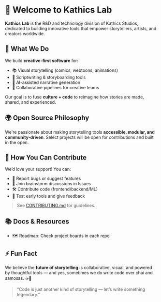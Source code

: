 # 👋 Welcome to Kathics Lab

**Kathics Lab** is the R&D and technology division of Kathics Studios, dedicated to building innovative tools that empower storytellers, artists, and creators worldwide.

## 🧠 What We Do

We build **creative-first software** for:
- 📚 Visual storytelling (comics, webtoons, animations)
- 🧰 Scriptwriting & storyboarding tools
- 🤖 AI-assisted narrative generation
- 🚀 Collaborative pipelines for creative teams

Our goal is to fuse **culture + code** to reimagine how stories are made, shared, and experienced.

## 🌍 Open Source Philosophy

We're passionate about making storytelling tools **accessible, modular, and community-driven**. Select projects will be open for contributions and built in the open.

## 🤝 How You Can Contribute

We’d love your support! You can:
- 🐛 Report bugs or suggest features
- 🧠 Join brainstorm discussions in Issues
- 🛠️ Contribute code (frontend/backend/ML)
- 🧪 Test early tools and give feedback

> See [CONTRIBUTING.md](./CONTRIBUTING.md) for guidelines.

## 📚 Docs & Resources

- 🗺️ Roadmap: Check project boards in each repo

## ⚡ Fun Fact

We believe the **future of storytelling** is collaborative, visual, and powered by thoughtful tools — and yes, sometimes we do write code over chai and samosas. ☕🥟

> “Code is just another kind of storytelling — let’s write something legendary.”



